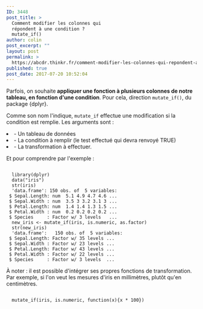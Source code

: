```yaml
---
ID: 3448
post_title: >
  Comment modifier les colonnes qui
  répondent à une condition ?
  mutate_if()
author: colin
post_excerpt: ""
layout: post
permalink: >
  https://abcdr.thinkr.fr/comment-modifier-les-colonnes-qui-repondent-a-une-condition-mutate_if/
published: true
post_date: 2017-07-20 10:52:04
---
```

<p>Parfois, on souhaite<strong> appliquer une fonction à plusieurs colonnes de notre tableau, en fonction d'une condition</strong>. Pour cela, direction <code>mutate_if()</code>, du package {dplyr}.</p>
<p>Comme son nom l'indique, <code>mutate_if</code> effectue une modification si la condition est remplie. Les arguments sont :
<li> - Un tableau de données </li>
<li> - La condition à remplir (le test effectué qui devra renvoyé TRUE) </li>
<li> - La transformation à effectuer.</li></p>
<p>Et pour comprendre par l'exemple :</p>
<p><pre><code>
  library(dplyr)
  data("iris")
  str(iris)
  'data.frame':	150 obs. of  5 variables:
 $ Sepal.Length: num  5.1 4.9 4.7 4.6 ...
 $ Sepal.Width : num  3.5 3 3.2 3.1 3 ...
 $ Petal.Length: num  1.4 1.4 1.3 1.5 ...
 $ Petal.Width : num  0.2 0.2 0.2 0.2 ...
 $ Species     : Factor w/ 3 levels   ...
  new_iris &lt;- mutate_if(iris, is.numeric, as.factor)
  str(new_iris)
  &#039;data.frame&#039;:	150 obs. of  5 variables:
 $ Sepal.Length: Factor w/ 35 levels ...
 $ Sepal.Width : Factor w/ 23 levels ...
 $ Petal.Length: Factor w/ 43 levels ...
 $ Petal.Width : Factor w/ 22 levels ...
 $ Species     : Factor w/ 3 levels  ...
</code></pre></p>
<p>À noter : il est possible d'intégrer ses propres fonctions de transformation. Par exemple, si l'on veut les mesures d'iris en millimètres, plutôt qu'en centimètres.</p>
<p><pre><code>
  mutate_if(iris, is.numeric, function(x){x * 100})
</code></pre></p>